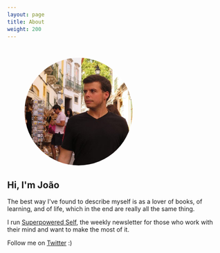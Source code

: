 ```yaml
---
layout: page
title: About
weight: 200
---
```


<style>
    .group h1 {
        display:none;
    }

    /* article img {
        width: 250px;
        height: 250px;
        border-radius: 50%;
        margin-top: 2em;
    } */
    .group h2 {
        text-align: center;
        margin-top: 0px;
    }
</style>

<figure style = "max-width: 100%; margin-bottom: 0em;"><img src="/assets/img/TwitterProfilePic.jpg" style= "width: 250px; height: 250px; border-radius: 50%; margin-top: 2em;"></figure>

## Hi, I'm João

The best way I've found to describe myself is as a lover of books, of learning, and of life, which in the end are really all the same thing. 

I run <a href="https://superpoweredself.com">Superpowered Self</a>, the weekly newsletter for those who work with their mind and want to make the most of it.

Follow me on [Twitter](http://www.twitter.com/joaoeira) :) 









<br>






<br>


<br>

<br>









